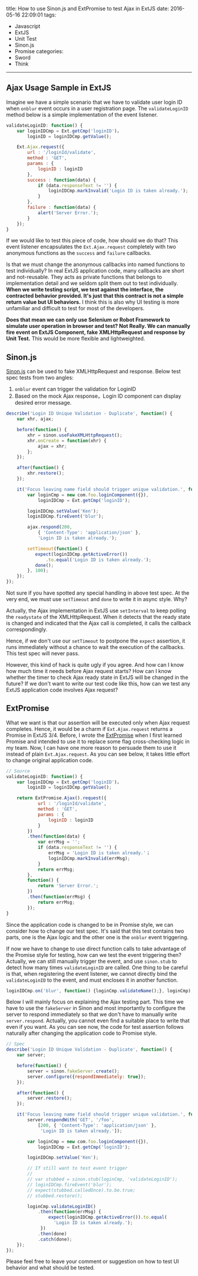 title: How to use Sinon.js and ExtPromise to test Ajax in ExtJS
date: 2016-05-16 22:09:01
tags:
  - Javascript
  - ExtJS
  - Unit Test
  - Sinon.js
  - Promise
categories:
  - Sword
  - Think
---

## Ajax Usage Sample in ExtJS

Imagine we have a simple scenario that we have to validate user login ID when `onblur` event occurs in a user registration page.  The `validateLoginID` method below is a simple implementation of the event listener.  

```javascript
validateLoginID: function() {
    var loginIDCmp = Ext.getCmp('loginID')，
        loginID = loginIDCmp.getValue();

    Ext.Ajax.request({
        url : '/loginId/validate',
        method : 'GET',
        params : {
            loginID : loginID
        },
        success : function(data) {
            if (data.responseText != '') {
                loginIDCmp.markInvalid('Login ID is taken already.');
            }
        },
        failure : function(data) {
            alert('Server Error.');
        }
    });
}
```

If we would like to test this piece of code, how should we do that?  This event listener encapsulates the `Ext.Ajax.request` completely with two anonymous functions as the `success` and `failure` callbacks.  

Is that we must change the anonymous callbacks into named functions to test individually?  In real ExtJS application code, many callbacks are short and not-reusable.  They acts as private functions that belongs to implementation detail and we seldom split them out to test individually.  **When we write testing script, we test against the interface, the contracted behavior provided.  It's just that this contract is not a simple return value but UI behaviors.**  I think this is also why UI testing is more unfamiliar and difficult to test for most of the developers.

**Does that mean we can only use Selenium or Robot Framework to simulate user operation in browser and test?  Not Really.  We can manually fire event on ExtJS Component, fake XMLHttpRequest and response by Unit Test.**  This would be more flexible and lightweighted.


## Sinon.js

[Sinon.js]: http://sinonjs.org/

[Sinon.js][] can be used to fake XMLHttpRequest and response.  Below test spec tests from two angles:  

1. `onblur` event can trigger the validation for LoginID  
2. Based on the mock Ajax response，Login ID component can display desired error message.  

```javascript
describe('Login ID Unique Validation - Duplicate', function() {
    var xhr, ajax;

    before(function() {
        xhr = sinon.useFakeXMLHttpRequest();
        xhr.onCreate = function(xhr) {
            ajax = xhr;
        };
    });

    after(function() {
        xhr.restore();
    });

    it('Focus leaving name field should trigger unique validation.', function(done) {
        var loginCmp = new com.foo.loginComponent({}),
            loginIDCmp = Ext.getCmp('loginID');

        loginIDCmp.setValue('Ken');
        loginIDCmp.fireEvent('blur');

        ajax.respond(200,
            { 'Content-Type': 'application/json' },
            'Login ID is taken already.');

        setTimeout(function() {
           expect(loginIDCmp.getActiveError())
               .to.equal('Login ID is taken already.');
           done();
        }, 100);
    });
});
```

Not sure if you have spotted any special handling in above test spec.  At the very end, we must use `setTimeout` and `done` to write it in async style.  Why?  

Actually, the Ajax implementation in ExtJS use `setInterval` to keep polling the `readystate` of the XMLHttpRequest.  When it detects that the ready state is changed and indicated that the Ajax call is completed, it calls the callback correspondingly.

Hence, if we don't use our `setTimeout` to postpone the `expect` assertion, it runs immediately without a chance to wait the execution of the callbacks.  This test spec will never pass.

However, this kind of hack is quite ugly if you agree.  And how can I know how much time it needs before Ajax request starts?  How can I know whether the timer to check Ajax ready state in ExtJS will be changed in the future?  If we don't want to write our test code like this, how can we test any ExtJS application code involves Ajax request?  

## ExtPromise

[ExtPromise]: https://github.com/kenspirit/ExtPromise

What we want is that our assertion will be executed only when Ajax request completes.  Hence, it would be a charm if `Ext.Ajax.request` returns a Promise in ExtJS 3/4.  Before, I wrote the [ExtPromise][] when I first learned Promise and intended to use it to replace some flag cross-checking logic in my team.  Now, I can have one more reason to persuade them to use it instead of plain `Ext.Ajax.request`.  As you can see below, it takes little effort to change original application code.  

```javascript
// Source
validateLoginID: function() {
    var loginIDCmp = Ext.getCmp('loginID')，
        loginID = loginIDCmp.getValue();

    return ExtPromise.Ajax().request({
            url : '/loginId/validate',
            method : 'GET',
            params : {
                loginID : loginID
            }
        })
        .then(function(data) {
            var errMsg = '';
            if (data.responseText != '') {
                errMsg = 'Login ID is taken already.'；
                loginIDCmp.markInvalid(errMsg);
            }
            return errMsg;
        },
        function() {
            return 'Server Error.';
        })
        .then(function(errMsg) {
            return errMsg;
        });
}
```

Since the application code is changed to be in Promise style, we can consider how to change our test spec.  It's said that this test contains two parts, one is the Ajax logic and the other one is the `onblur` event triggering.

If now we have to change to use direct function calls to take advantage of the Promise style for testing, how can we test the event triggering then?  Actually, we can still manually trigger the event, and use `sinon.stub` to detect how many times `validateLoginID` are called.  One thing to be careful is that, when registering the event listener, we cannot directly bind the `validateLoginID` to the event, and must encloses it in another function.  

```javascript
loginIDCmp.on('blur', function() {loginCmp.validateName();}, loginCmp);
```

Below I will mainly focus on explaining the Ajax testing part.  This time we have to use the `fakeServer` in Sinon and most importantly to configure the server to respond immediately so that we don't have to manually write `server.respond`.  Actually, you cannot even find a suitable place to write that even if you want.  As you can see now, the code for test assertion follows naturally after changing the application code to Promise style.  

```javascript
// Spec
describe('Login ID Unique Validation - Duplicate', function() {
    var server;

    before(function() {
        server = sinon.fakeServer.create(); 
        server.configure({respondImmediately: true});
    });

    after(function() {
        server.restore();
    });

    it('Focus leaving name field should trigger unique validation.', function(done) {
        server.respondWith('GET', '/foo',
            [200, { 'Content-Type': 'application/json' },
             'Login ID is taken already.']);

        var loginCmp = new com.foo.loginComponent({}),
            loginIDCmp = Ext.getCmp('loginID');

        loginIDCmp.setValue('Ken');

        // If still want to test event trigger
        // 
        // var stubbed = sinon.stub(loginCmp, 'validateLoginID');
        // loginIDCmp.fireEvent('blur');
        // expect(stubbed.calledOnce).to.be.true;
        // stubbed.restore();

        loginCmp.validateLoginID()
            .then(function(errMsg) {
                expect(loginIDCmp.getActiveError()).to.equal(
                  'Login ID is taken already.');
             })
            .then(done)
            .catch(done);
    });
});
```

Please feel free to leave your comment or suggestion on how to test UI behavior and what should be tested.  
